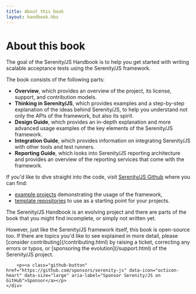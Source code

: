 ```yaml
---
title: About this book
layout: handbook.hbs
---
```

# About this book

The goal of the Serenity/JS Handbook is to help you get started with writing scalable acceptance tests using the Serenity/JS framework.

The book consists of the following parts:
- **Overview**, which provides an overview of the project, its license, support, and contribution models. 
- **Thinking in Serenity/JS**, which provides examples and a step-by-step explanation of the ideas behind Serenity/JS, to help you understand not only the APIs of the framework, but also its spirit. 
- **Design Guide**, which provides an in-depth explanation and more advanced usage examples of the key elements of the Serenity/JS framework.
- **Integration Guide**, which provides information on integrating Serenity/JS with other tools and test runners.
- **Reporting Guide**, which looks into Serenity/JS reporting architecture and provides an overview of the reporting services that come with the framework.

If you'd like to dive straight into the code, visit [Serenity/JS Github](https://github.com/serenity-js) where you can find:
 - [example projects](https://github.com/serenity-js/serenity-js/tree/master/examples) demonstrating the usage of the framework,
 - [template repositories](https://github.com/serenity-js) to use as a starting point for your projects.

<div class="pro-tip">
    <div class="icon"><i class="fas fa-tools"></i></div>
    <div class="text">
        <p>
            The Serenity/JS Handbook is an evolving project and there are parts of the book that you might find incomplete, or simply not written yet.
        </p>
        <p>
            However, just like the Serenity/JS framework itself, this book is open-source too. If there are topics you'd like to see explained in more detail, please [consider contributing](/contributing.html) by raising a ticket, correcting any errors or typos, or [sponsoring the evolution](/support.html) of the Serenity/JS project. 
        </p>
        
        <p><a class="github-button" href="https://github.com/sponsors/serenity-js" data-icon="octicon-heart" data-size="large" aria-label="Sponsor Serenity/JS on GitHub">Sponsor</a></p>
    </div>
</div>

